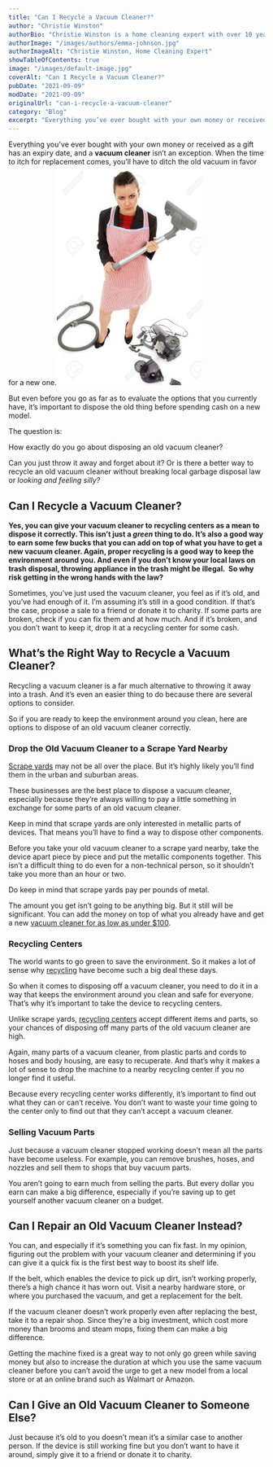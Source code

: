 ```yaml
---
title: "Can I Recycle a Vacuum Cleaner?"
author: "Christie Winston"
authorBio: "Christie Winston is a home cleaning expert with over 10 years of experience testing and reviewing vacuum cleaners and cleaning products. She holds certifications in indoor air quality management and specializes in solutions for allergy sufferers. Christie has been featured in publications such as Good Housekeeping, Real Simple, and The Spruce."
authorImage: "/images/authors/emma-johnson.jpg"
authorImageAlt: "Christie Winston, Home Cleaning Expert"
showTableOfContents: true
image: "/images/default-image.jpg"
coverAlt: "Can I Recycle a Vacuum Cleaner?"
pubDate: "2021-09-09"
modDate: "2021-09-09"
originalUrl: "can-i-recycle-a-vacuum-cleaner"
category: "Blog"
excerpt: "Everything you’ve ever bought with your own money or received as a gift has an expiry date, and a vacuum cleaner isn’t an exception. When the time to itch for replacement comes, you’ll have to ditch the old vacuum in favor for a new one. But even before you go as far as to evaluate the options that you currently have, it’s important &#8230; Read more"
---
```


Everything you’ve ever bought with your own money or received as a gift has an expiry date, and a **vacuum cleaner** isn’t an exception. When the time to itch for replacement comes, you’ll have to ditch the old vacuum in favor for a new one.[![Can I Recycle a Vacuum Cleaner](images/Can-I-Recycle-a-Vacuum-Cleaner.jpg)](https://www.bestofvacuum.com/can-i-recycle-a-vacuum-cleaner/)

But even before you go as far as to evaluate the options that you currently have, it’s important to dispose the old thing before spending cash on a new model.

The question is:

How exactly do you go about disposing an old vacuum cleaner?

Can you just throw it away and forget about it? Or is there a better way to recycle an old vacuum cleaner without breaking local garbage disposal law or *looking and feeling silly?*

## **Can I Recycle a Vacuum Cleaner?**

**Yes, you can give your vacuum cleaner to recycling centers as a mean to dispose it correctly. This isn’t just a *green* thing to do. It’s also a good way to earn some few bucks that you can add on top of what you have to get a new vacuum cleaner. Again, proper recycling is a good way to keep the environment around you. And even if you don’t know your local laws on trash disposal, throwing appliance in the trash might be illegal.  So why risk getting in the wrong hands with the law?**

Sometimes, you’ve just used the vacuum cleaner, you feel as if it’s old, and you’ve had enough of it. I’m assuming it’s still in a good condition. If that’s the case, propose a sale to a friend or donate it to charity. If some parts are broken, check if you can fix them and at how much. And if it’s broken, and you don’t want to keep it, drop it at a recycling center for some cash.

## **What’s the Right Way to Recycle a Vacuum Cleaner?**

Recycling a vacuum cleaner is a far much alternative to throwing it away into a trash. And it’s even an easier thing to do because there are several options to consider.

So if you are ready to keep the environment around you clean, here are options to dispose of an old vacuum cleaner correctly.

### **Drop the Old Vacuum Cleaner to a Scrape Yard Nearby**

[Scrape yards](https://www.singletonscrapmetal.co.uk/news/how-recycling-scrap-metal-benefits-the-environment/) may not be all over the place. But it’s highly likely you’ll find them in the urban and suburban areas.

These businesses are the best place to dispose a vacuum cleaner, especially because they’re always willing to pay a little something in exchange for some parts of an old vacuum cleaner.

Keep in mind that scrape yards are only interested in metallic parts of devices. That means you’ll have to find a way to dispose other components.

Before you take your old vacuum cleaner to a scrape yard nearby, take the device apart piece by piece and put the metallic components together. This isn’t a difficult thing to do even for a non-technical person, so it shouldn’t take you more than an hour or two.

Do keep in mind that scrape yards pay per pounds of metal.

The amount you get isn’t going to be anything big. But it still will be significant. You can add the money on top of what you already have and get a new [vacuum cleaner for as low as under $100](https://www.bestofvacuum.com/best-vacuum-under-100/).

### **Recycling Centers**

The world wants to go green to save the environment. So it makes a lot of sense why [recycling](https://lbre.stanford.edu/pssistanford-recycling/frequently-asked-questions/frequently-asked-questions-benefits-recycling) have become such a big deal these days.

So when it comes to disposing off a vacuum cleaner, you need to do it in a way that keeps the environment around you clean and safe for everyone. That’s why it’s important to take the device to recycling centers.

Unlike scrape yards, [recycling centers](https://www.thegoodtrade.com/features/how-recycling-centers-work) accept different items and parts, so your chances of disposing off many parts of the old vacuum cleaner are high.

Again, many parts of a vacuum cleaner, from plastic parts and cords to hoses and body housing, are easy to recuperate. And that’s why it makes a lot of sense to drop the machine to a nearby recycling center if you no longer find it useful.

Because every recycling center works differently, it’s important to find out what they can or can’t receive. You don’t want to waste your time going to the center only to find out that they can’t accept a vacuum cleaner.

### **Selling Vacuum Parts**

Just because a vacuum cleaner stopped working doesn’t mean all the parts have become useless. For example, you can remove brushes, hoses, and nozzles and sell them to shops that buy vacuum parts.

You aren’t going to earn much from selling the parts. But every dollar you earn can make a big difference, especially if you’re saving up to get yourself another vacuum cleaner on a budget.

## **Can I Repair an Old Vacuum Cleaner Instead?**

You can, and especially if it’s something you can fix fast. In my opinion, figuring out the problem with your vacuum cleaner and determining if you can give it a quick fix is the first best way to boost its shelf life.

If the belt, which enables the device to pick up dirt, isn’t working properly, there’s a high chance it has worn out. Visit a nearby hardware store, or where you purchased the vacuum, and get a replacement for the belt.

If the vacuum cleaner doesn’t work properly even after replacing the best, take it to a repair shop. Since they’re a big investment, which cost more money than brooms and steam mops, fixing them can make a big difference.

Getting the machine fixed is a great way to not only go green while saving money but also to increase the duration at which you use the same vacuum cleaner before you can’t avoid the urge to get a new model from a local store or at an online brand such as Walmart or Amazon.

## Can I Give an Old Vacuum Cleaner to Someone Else?

Just because it’s old to you doesn’t mean it’s a similar case to another person. If the device is still working fine but you don’t want to have it around, simply give it to a friend or donate it to charity.
